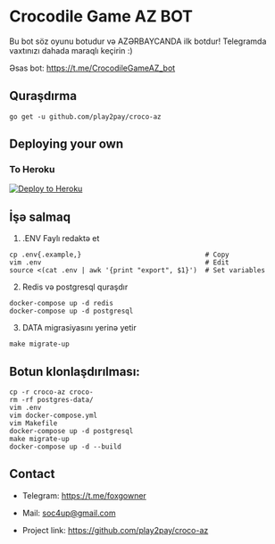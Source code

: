 # Crocodile Game AZ BOT
Bu bot söz oyunu botudur və AZƏRBAYCANDA ilk botdur! Telegramda vaxtınızı dahada maraqlı keçirin :)

Əsas bot: https://t.me/CrocodileGameAZ_bot

## Quraşdırma
```
go get -u github.com/play2pay/croco-az
```
## Deploying your own

### To Heroku

[![Deploy to Heroku](https://www.herokucdn.com/deploy/button.svg)](https://heroku.com/deploy?template=https://github.com/XTQ067/kelme)

## İşə salmaq
1. .ENV Faylı redaktə et
```
cp .env{.example,}                               # Copy
vim .env                                         # Edit
source <(cat .env | awk '{print "export", $1}')  # Set variables
```

2. Redis və postgresql quraşdır
```
docker-compose up -d redis
docker-compose up -d postgresql
```

3. DATA migrasiyasını yerinə yetir
```
make migrate-up
```

## Botun klonlaşdırılması:
```
cp -r croco-az croco-
rm -rf postgres-data/
vim .env
vim docker-compose.yml
vim Makefile
docker-compose up -d postgresql
make migrate-up
docker-compose up -d --build
```

## Contact
- Telegram: https://t.me/foxgowner
- Mail: soc4up@gmail.com

- Project link: https://github.com/play2pay/croco-az
